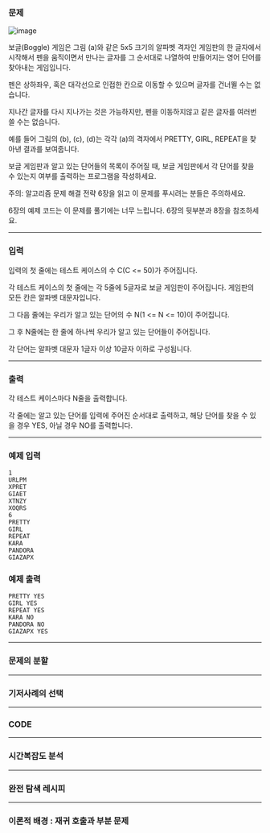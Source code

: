 ### 문제

![image](https://user-images.githubusercontent.com/71219602/187024404-aea7dfcd-e1cc-4065-be95-81dad1660af5.png)


보글(Boggle) 게임은 그림 (a)와 같은 5x5 크기의 알파벳 격자인 게임판의 한 글자에서 시작해서 펜을 움직이면서 만나는 글자를 그 순서대로 나열하여 만들어지는 영어 단어를 찾아내는 게임입니다. 

펜은 상하좌우, 혹은 대각선으로 인접한 칸으로 이동할 수 있으며 글자를 건너뛸 수는 없습니다.

지나간 글자를 다시 지나가는 것은 가능하지만, 펜을 이동하지않고 같은 글자를 여러번 쓸 수는 없습니다.

예를 들어 그림의 (b), (c), (d)는 각각 (a)의 격자에서 PRETTY, GIRL, REPEAT을 찾아낸 결과를 보여줍니다.

보글 게임판과 알고 있는 단어들의 목록이 주어질 때, 보글 게임판에서 각 단어를 찾을 수 있는지 여부를 출력하는 프로그램을 작성하세요.

주의: 알고리즘 문제 해결 전략 6장을 읽고 이 문제를 푸시려는 분들은 주의하세요. 

6장의 예제 코드는 이 문제를 풀기에는 너무 느립니다. 6장의 뒷부분과 8장을 참조하세요.

--------------------------------------

### 입력

입력의 첫 줄에는 테스트 케이스의 수 C(C <= 50)가 주어집니다.

각 테스트 케이스의 첫 줄에는 각 5줄에 5글자로 보글 게임판이 주어집니다.  게임판의 모든 칸은 알파벳 대문자입니다.

그 다음 줄에는 우리가 알고 있는 단어의 수 N(1 <= N <= 10)이 주어집니다. 

그 후 N줄에는 한 줄에 하나씩 우리가 알고 있는 단어들이 주어집니다. 

각 단어는 알파벳 대문자 1글자 이상 10글자 이하로 구성됩니다.

--------------------------------------

### 출력

각 테스트 케이스마다 N줄을 출력합니다.

각 줄에는 알고 있는 단어를 입력에 주어진 순서대로 출력하고, 해당 단어를 찾을 수 있을 경우 YES, 아닐 경우 NO를 출력합니다.

--------------------------------------

### 예제 입력

```
1
URLPM
XPRET
GIAET
XTNZY
XOQRS
6
PRETTY
GIRL
REPEAT
KARA
PANDORA
GIAZAPX
```
### 예제 출력

```
PRETTY YES
GIRL YES
REPEAT YES
KARA NO
PANDORA NO
GIAZAPX YES
```

------------------------

### 문제의 분할

------------------------

### 기저사례의 선택

------------------------

### CODE

------------------------

### 시간복잡도 분석

------------------------

### 완전 탐색 레시피

------------------------

### 이론적 배경 : 재귀 호출과 부분 문제

